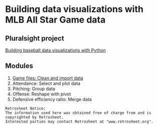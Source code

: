 # Building data visualizations with MLB All Star Game data

## Pluralsight project
[Building baseball data visualizations with Python](https://app.pluralsight.com/projects/building-baseball-data-visualizations-with-python)

## Modules 
1. [Game files: Clean and import data](stats/data.ipynb)
2. Attendance: Select and plot data
3. Pitching: Group data
4. Offense: Reshape with pivot
5. Defensive efficiency ratio: Merge data


```
Retrosheet Notice:
The information used here was obtained free of charge from and is copyrighted by Retrosheet. 
Interested parties may contact Retrosheet at "www.retrosheet.org".
```

